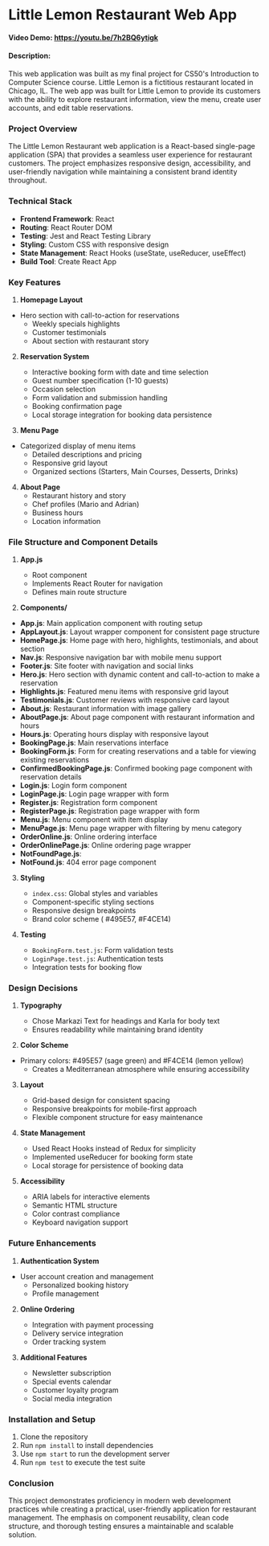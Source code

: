 # Little Lemon Restaurant Web App

#### Video Demo: https://youtu.be/7h2BQ6ytigk

#### Description:

This web application was built as my final project for CS50's Introduction to Computer Science course. Little Lemon is a fictitious restaurant located in Chicago, IL. The web app was built for Little Lemon to provide its customers with the ability to explore restaurant information, view the menu, create user accounts, and edit table reservations.

### Project Overview

The Little Lemon Restaurant web application is a React-based single-page application (SPA) that provides a seamless user experience for restaurant customers. The project emphasizes responsive design, accessibility, and user-friendly navigation while maintaining a consistent brand identity throughout.

### Technical Stack

- **Frontend Framework**: React
- **Routing**: React Router DOM
- **Testing**: Jest and React Testing Library
- **Styling**: Custom CSS with responsive design
- **State Management**: React Hooks (useState, useReducer, useEffect)
- **Build Tool**: Create React App

### Key Features

1. **Homepage Layout**

- Hero section with call-to-action for reservations
  - Weekly specials highlights
  - Customer testimonials
  - About section with restaurant story

2. **Reservation System**

   - Interactive booking form with date and time selection
   - Guest number specification (1-10 guests)
   - Occasion selection
   - Form validation and submission handling
   - Booking confirmation page
   - Local storage integration for booking data persistence

3. **Menu Page**

- Categorized display of menu items
  - Detailed descriptions and pricing
  - Responsive grid layout
  - Organized sections (Starters, Main Courses, Desserts, Drinks)

4. **About Page**
   - Restaurant history and story
   - Chef profiles (Mario and Adrian)
   - Business hours
   - Location information

### File Structure and Component Details

1. **App.js**

   - Root component
   - Implements React Router for navigation
   - Defines main route structure

2. **Components/**

- **App.js**: Main application component with routing setup
- **AppLayout.js**: Layout wrapper component for consistent page structure
- **HomePage.js**: Home page with hero, highlights, testimonials, and about section
- **Nav.js**: Responsive navigation bar with mobile menu support
- **Footer.js**: Site footer with navigation and social links
- **Hero.js**: Hero section with dynamic content and call-to-action to make a reservation
- **Highlights.js**: Featured menu items with responsive grid layout
- **Testimonials.js**: Customer reviews with responsive card layout
- **About.js**: Restaurant information with image gallery
- **AboutPage.js**: About page component with restaurant information and hours
- **Hours.js**: Operating hours display with responsive layout
- **BookingPage.js**: Main reservations interface
- **BookingForm.js**: Form for creating reservations and a table for viewing existing reservations
- **ConfirmedBookingPage.js**: Confirmed booking page component with reservation details
- **Login.js**: Login form component
- **LoginPage.js**: Login page wrapper with form
- **Register.js**: Registration form component
- **RegisterPage.js**: Registration page wrapper with form
- **Menu.js**: Menu component with item display
- **MenuPage.js**: Menu page wrapper with filtering by menu category
- **OrderOnline.js**: Online ordering interface
- **OrderOnlinePage.js**: Online ordering page wrapper
- **NotFoundPage.js**:
- **NotFound.js**: 404 error page component

3. **Styling**

   - `index.css`: Global styles and variables
   - Component-specific styling sections
   - Responsive design breakpoints
   - Brand color scheme ( #495E57, #F4CE14)

4. **Testing**
   - `BookingForm.test.js`: Form validation tests
   - `LoginPage.test.js`: Authentication tests
   - Integration tests for booking flow

### Design Decisions

1. **Typography**

   - Chose Markazi Text for headings and Karla for body text
   - Ensures readability while maintaining brand identity

2. **Color Scheme**

- Primary colors: #495E57 (sage green) and #F4CE14 (lemon yellow)
  - Creates a Mediterranean atmosphere while ensuring accessibility

3. **Layout**

   - Grid-based design for consistent spacing
   - Responsive breakpoints for mobile-first approach
   - Flexible component structure for easy maintenance

4. **State Management**

   - Used React Hooks instead of Redux for simplicity
   - Implemented useReducer for booking form state
   - Local storage for persistence of booking data

5. **Accessibility**
   - ARIA labels for interactive elements
   - Semantic HTML structure
   - Color contrast compliance
   - Keyboard navigation support

### Future Enhancements

1. **Authentication System**

- User account creation and management
  - Personalized booking history
  - Profile management

2. **Online Ordering**

   - Integration with payment processing
   - Delivery service integration
   - Order tracking system

3. **Additional Features**
   - Newsletter subscription
   - Special events calendar
   - Customer loyalty program
   - Social media integration

### Installation and Setup

1. Clone the repository
2. Run `npm install` to install dependencies
3. Use `npm start` to run the development server
4. Run `npm test` to execute the test suite

### Conclusion

This project demonstrates proficiency in modern web development practices while creating a practical, user-friendly application for restaurant management. The emphasis on component reusability, clean code structure, and thorough testing ensures a maintainable and scalable solution.
